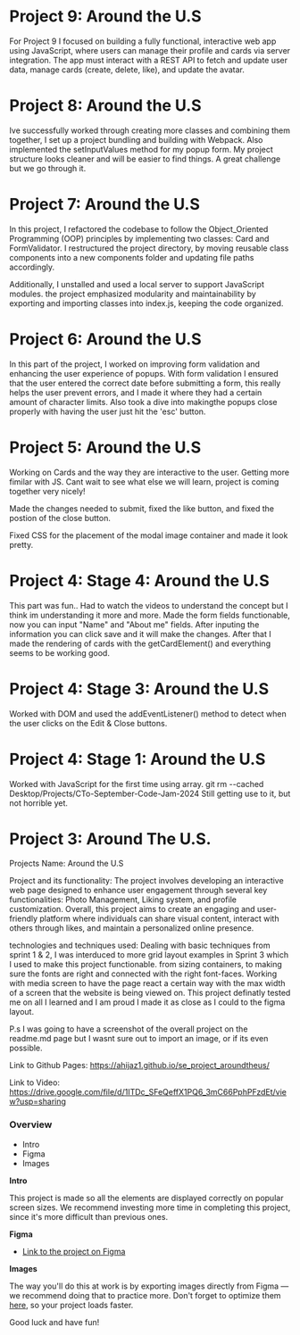# Project 9: Around the U.S

For Project 9 I focused on building a fully functional, interactive web app using JavaScript, where users can manage their profile and cards via server integration. The app must interact with a REST API to fetch and update user data, manage cards (create, delete, like), and update the avatar.

# Project 8: Around the U.S

Ive successfully worked through creating more classes and combining them together, I set up a project bundling and building with Webpack. Also implemented the setInputValues method for my popup form. My project structure looks cleaner and will be easier to find things. A great challenge but we go through it.

# Project 7: Around the U.S

In this project, I refactored the codebase to follow the Object_Oriented Programming (OOP) principles by implementing two classes: Card and FormValidator. I restructured the project directory, by moving reusable class components into a new components folder and updating file paths accordingly.

Additionally, I unstalled and used a local server to support JavaScript modules. the project emphasized modularity and maintainability by exporting and importing classes into index.js, keeping the code organized.

# Project 6: Around the U.S

In this part of the project, I worked on improving form validation and enhancing the user experience of popups. With form validation I ensured that the user entered the correct date before submitting a form, this really helps the user prevent errors, and I made it where they had a certain amount of character limits. Also took a dive into makingthe popups close properly with having the user just hit the 'esc' button.

# Project 5: Around the U.S

Working on Cards and the way they are interactive to the user. Getting more fimilar with JS.
Cant wait to see what else we will learn, project is coming together very nicely!

Made the changes needed to submit, fixed the like button, and fixed the postion of the close button.

Fixed CSS for the placement of the modal image container and made it look pretty.

# Project 4: Stage 4: Around the U.S

This part was fun.. Had to watch the videos to understand the concept but I think im understanding it more and more. Made the form fields functionable, now you can input "Name" and "About me" fields. After inputing the information you can click save and it will make the changes. After that I made the rendering of cards with the getCardElement() and everything seems to be working good.

# Project 4: Stage 3: Around the U.S

Worked with DOM and used the addEventListener() method to detect when the user clicks on the Edit & Close buttons.

# Project 4: Stage 1: Around the U.S

Worked with JavaScript for the first time using array.
git rm --cached Desktop/Projects/CTo-September-Code-Jam-2024
Still getting use to it, but not horrible yet.

# Project 3: Around The U.S.

Projects Name: Around the U.S

Project and its functionality:
The project involves developing an interactive web page designed to enhance user engagement through several key functionalities:
Photo Management, Liking system, and profile customization.
Overall, this project aims to create an engaging and user-friendly platform where individuals can share visual content, interact with others through likes, and maintain a personalized online presence.

technologies and techniques used:
Dealing with basic techniques from sprint 1 & 2, I was interduced to more grid layout examples in Sprint 3 which I used to make this project functionable. from sizing containers, to making sure the fonts are right and connected with the right font-faces. Working with media screen to have the page react a certain way with the max width of a screen that the website is being viewed on. This project definatly tested me on all I learned and I am proud I made it as close as I could to the figma layout.

P.s I was going to have a screenshot of the overall project on the readme.md page but I wasnt sure out to import an image, or if its even possible.

Link to Github Pages: https://ahijaz1.github.io/se_project_aroundtheus/

Link to Video: https://drive.google.com/file/d/1ITDc_SFeQeffX1PQ6_3mC66PphPFzdEt/view?usp=sharing

### Overview

- Intro
- Figma
- Images

**Intro**

This project is made so all the elements are displayed correctly on popular screen sizes. We recommend investing more time in completing this project, since it's more difficult than previous ones.

**Figma**

- [Link to the project on Figma](https://www.figma.com/file/ii4xxsJ0ghevUOcssTlHZv/Sprint-3%3A-Around-the-US?node-id=0%3A1)

**Images**

The way you'll do this at work is by exporting images directly from Figma — we recommend doing that to practice more. Don't forget to optimize them [here](https://tinypng.com/), so your project loads faster.

Good luck and have fun!

[def]: <Project 3 Around the US.png>
